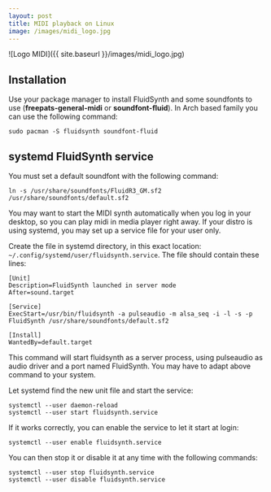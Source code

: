 ```yaml
---
layout: post
title: MIDI playback on Linux
image: /images/midi_logo.jpg
---
```


![Logo MIDI]({{ site.baseurl }}/images/midi_logo.jpg)

## Installation
Use your package manager to install FluidSynth and some soundfonts to use (**freepats-general-midi** or **soundfont-fluid**).
In Arch based family you can use the following command:

    sudo pacman -S fluidsynth soundfont-fluid

## systemd FluidSynth service

You must set a default soundfont with the following command:

    ln -s /usr/share/soundfonts/FluidR3_GM.sf2 /usr/share/soundfonts/default.sf2

You may want to start the MIDI synth automatically when you log in your desktop, so you can play midi in media player right away. If your distro is using systemd, you may set up a service file for your user only.

Create the file in systemd directory, in this exact location: `~/.config/systemd/user/fluidsynth.service`.
The file should contain these lines:

```
[Unit]
Description=FluidSynth launched in server mode
After=sound.target

[Service]
ExecStart=/usr/bin/fluidsynth -a pulseaudio -m alsa_seq -i -l -s -p FluidSynth /usr/share/soundfonts/default.sf2

[Install]
WantedBy=default.target
```

This command will start fluidsynth as a server process, using pulseaudio as audio driver and a port named FluidSynth.
You may have to adapt above command to your system.

Let systemd find the new unit file and start the service:

    systemctl --user daemon-reload
    systemctl --user start fluidsynth.service

If it works correctly, you can enable the service to let it start at login:

    systemctl --user enable fluidsynth.service

You can then stop it or disable it at any time with the following commands:

    systemctl --user stop fluidsynth.service
    systemctl --user disable fluidsynth.service
